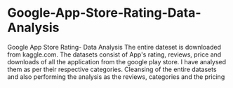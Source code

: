 # Google-App-Store-Rating-Data-Analysis
Google App Store Rating- Data Analysis The entire dateset is downloaded from kaggle.com. The datasets consist of App's rating, reviews, price and downloads of all the application from the google play store. I have analysed them as per their respective categories. Cleansing of the entire datasets and also performing the analysis as the reviews, categories and the pricing 
